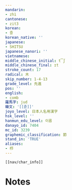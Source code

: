 ```yaml
---
mandarin:
- zhì
cantonese:
- zit3
korean:
- 즐
korean_native: ''
japanese:
- SHITSU
japanese_nanori: ''
vietnamese:
middle_chinese_initial: t͡ʃ
middle_chinese_final: ɪt
stroke_count: 17
radical: 木
skip_number: 1-4-13
grade_level: 先進
pos: ''
english:
- comb
羅馬字: jud
韓文: '[[줃]]'
joyo_level: 日本人名用漢字
hsk_level: ''
hanmun_edu_level: 이름
danayo_id: 7404
mc_id: 3239
graphemic_classification: 節
stand_in: 'TRUE'
aliases:
- 栉
---
```

```meta-bind-embed
[[nav/char_info]]
```

# Notes
